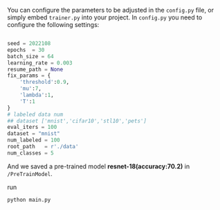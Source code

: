 <!-- @format -->

You can configure the parameters to be adjusted in the `config.py` file, or simply embed `trainer.py` into your project. In `config.py` you need to configure the following settings:

```py

seed = 2022108
epochs  = 30
batch_size = 64
learning_rate = 0.003
resume_path = None
fix_params = {
    'threshold':0.9,
    'mu':7,
    'lambda':1,
    'T':1
}
# labeled data num
## dataset ['mnist','cifar10','stl10','pets']
eval_iters = 100
dataset = "mnist"
num_labeled = 100
root_path   = r'./data'
num_classes = 5


```

And we saved a pre-trained model **resnet-18(accuracy:70.2)** in `/PreTrainModel`.

run

```
python main.py
```
